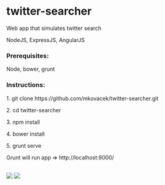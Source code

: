 # twitter-searcher

<p>Web app that simulates twitter search</p>
<p>NodeJS, ExpressJS, AngularJS</p>

<h3>Prerequisites:</h3>
<p>Node, bower, grunt</p>

<h3>Instructions:</h3>
  <p>1. git clone https://github.com/mkovacek/twitter-searcher.git</p>
  <p>2. cd twitter-searcher</p>
  <p>3. npm install</p>
  <p>4. bower install</p>
  <p>5. grunt serve</p>
  <p>Grunt will run app => http://localhost:9000/</p>
<br>
<img src="https://res.cloudinary.com/dffww0cvc/image/upload/v1450615042/Screenshot_5_lw4z6u.jpg">
<img src="https://res.cloudinary.com/dffww0cvc/image/upload/v1450615038/Screenshot_4_zgjgl2.jpg">
